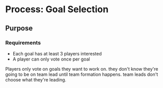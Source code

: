 # Process: Goal Selection

## Purpose

### Requirements

- Each goal has at least 3 players interested
- A player can only vote once per goal


Players only vote on goals they want to work on. they don't know they're going to be on team lead until team formation happens. team leads don't choose what they're leading. 
